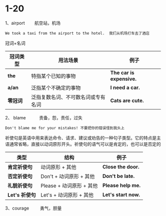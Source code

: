 # 1-20

1、airport        航空站，机场

```
We took a taxi from the airport to the hotel.  我们从机场打车去了酒店
```

冠词+名词

| 冠词类型     | 用法场景              | 例子                        |
| -------- | ----------------- | ------------------------- |
| **the**  | 特指某个已知的事物         | **The car is expensive.** |
| **a/an** | 泛指某个不确定的事物        | **I need a car.**         |
| **零冠词**  | 泛指复数名词、不可数名词或专有名词 | **Cats are cute.**        |

2、 blame           责备，怨，责任，过失

```
Don't blame me for your mistakes! 不要把你的错误怪到我头上
```

祈使句是英语中用来表达命令、请求、建议或劝告的一种句子类型。它的特点是主语通常省略，直接以动词原形开头。祈使句的语气可以是肯定的，也可以是否定的

|类型|结构|例子|
|---|---|---|
|**肯定祈使句**|动词原形 + 其他|**Close the door.**|
|**否定祈使句**|Don't + 动词原形 + 其他|**Don't be late.**|
|**礼貌祈使句**|Please + 动词原形 + 其他|**Please help me.**|
|**Let's 祈使句**|Let's + 动词原形 + 其他|**Let's start now.**|

3、courage         勇气，胆量